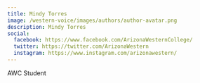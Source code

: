 ```yaml
---
title: Mindy Torres
image: /western-voice/images/authors/author-avatar.png
description: Mindy Torres
social:
  facebook: https://www.facebook.com/ArizonaWesternCollege/
  twitter: https://twitter.com/ArizonaWestern
  instagram: https://www.instagram.com/arizonawestern/
---
```


AWC Student
